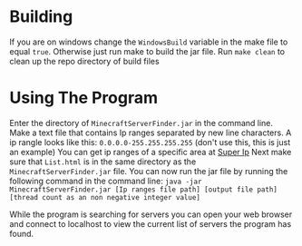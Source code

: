 # Building
If you are on windows change the `WindowsBuild` variable in the make file to equal `true`. Otherwise just run make to build the jar file.
Run `make clean` to clean up the repo directory of build files

# Using The Program
Enter the directory of `MinecraftServerFinder.jar` in the command line.
Make a text file that contains Ip ranges separated by new line characters.
A ip rangle looks like this: `0.0.0.0-255.255.255.255` (don't use this, this is just an example)
You can get ip ranges of a specific area at [Super Ip](https://suip.biz)
Next make sure that `List.html` is in the same directory as the `MinecraftServerFinder.jar` file.
You can now run the jar file by running the following command in the command line: `java -jar MinecraftServerFinder.jar [Ip ranges file path] [output file path] [thread count as an non negative integer value]`

While the program is searching for servers you can open your web browser and connect to localhost to view the current list of servers the program has found.